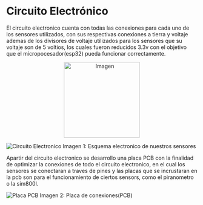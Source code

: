 # Circuito Electrónico

El circuito electronico cuenta con todas las conexiones para cada uno de los sensores utilizados, con sus respectivas conexiones a tierra y voltaje ademas de los divisores de voltaje utilizados para los sensores que su voltaje son de 5 voltios, los cuales fueron reducidos 3.3v con el objetivo que el micropocesador(esp32) pueda funcionar correctamente.

<div style="text-align:center;">
    <img src="https://github.com/user-attachments/assets/57024833-3ba2-4419-880d-a8e686643698" alt="Imagen" width="200px">
</div>

![Circuito Electronico](https://github.com/user-attachments/assets/57024833-3ba2-4419-880d-a8e686643698)
Imagen 1: Esquema electronico de nuestros sensores

Apartir del circuito electronico se desarrollo una placa PCB con la finalidad de optimizar la conexiones de todo el circuito electronico, en el cual los sensores se conectaran a traves de pines y las placas que se incrustaran en la pcb son para el funcionamiento de ciertos sensors, como el piranometro o la sim800l.

![Placa PCB](https://github.com/user-attachments/assets/f4fac341-024f-4bb2-a020-1d15e98ba24f)
Imagen 2: Placa de conexiones(PCB)